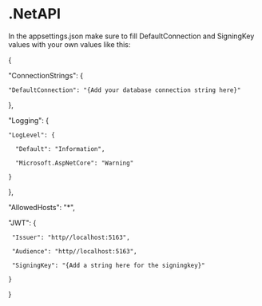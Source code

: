 # .NetAPI

In the appsettings.json make sure to fill DefaultConnection and SigningKey values with your own values like this:

{

  "ConnectionStrings": { 
  
    "DefaultConnection": "{Add your database connection string here}"
    
  },
  
  "Logging": {
  
    "LogLevel": {
    
      "Default": "Information",
      
      "Microsoft.AspNetCore": "Warning"
      
    }
    
  },
  
  "AllowedHosts": "*",
  
  "JWT": {
	
     "Issuer": "http//localhost:5163",
     
     "Audience": "http//localhost:5163",
     
     "SigningKey": "{Add a string here for the signingkey}" 
     
	}  
}
